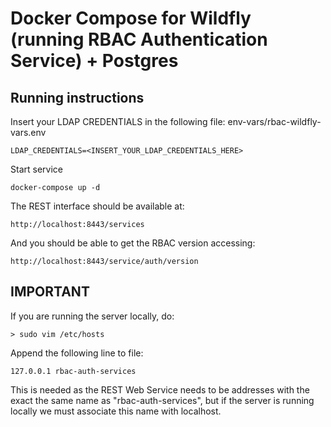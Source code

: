 # Docker Compose for Wildfly (running RBAC Authentication Service) + Postgres

## Running instructions

Insert your LDAP CREDENTIALS in the following file: env-vars/rbac-wildfly-vars.env

    LDAP_CREDENTIALS=<INSERT_YOUR_LDAP_CREDENTIALS_HERE>

Start service

	docker-compose up -d

The REST interface should be available at:

	http://localhost:8443/services

And you should be able to get the RBAC version accessing:

	http://localhost:8443/service/auth/version

## IMPORTANT

If you are running the server locally, do:

	> sudo vim /etc/hosts

Append the following line to file:

	127.0.0.1 rbac-auth-services

This is needed as the REST Web Service needs
to be addresses with the exact the same name
as "rbac-auth-services", but if the server is
running locally we must associate this name with
localhost.
